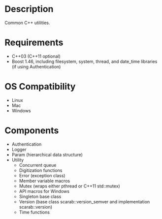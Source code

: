 # Description

Common C++ utilities.

# Requirements

* C++03 (C++11 optional)
* Boost 1.46, including filesystem, system, thread, and date_time libraries (if using Authentication)

# OS Compatibility

* Linux
* Mac
* Windows

# Components

* Authentication
* Logger
* Param (hierarchical data structure)
* Utility
  * Concurrent queue
  * Digitization functions
  * Error (exception class)
  * Member variable macros
  * Mutex (wraps either pthread or C++11 std::mutex)
  * API macros for Windows
  * Singleton base class
  * Version (base class scarab::version_semver and implementation scarab::version)
  * Time functions